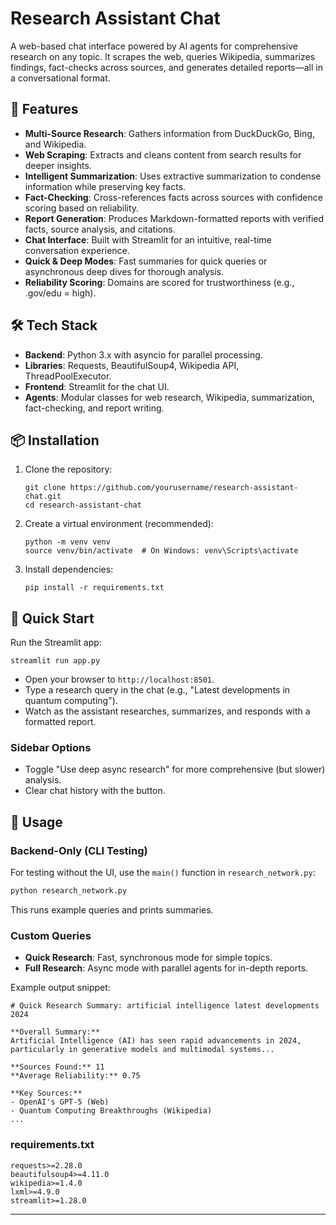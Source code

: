 # Research Assistant Chat

A web-based chat interface powered by AI agents for comprehensive research on any topic. It scrapes the web, queries Wikipedia, summarizes findings, fact-checks across sources, and generates detailed reports—all in a conversational format.

## 🚀 Features

- **Multi-Source Research**: Gathers information from DuckDuckGo, Bing, and Wikipedia.
- **Web Scraping**: Extracts and cleans content from search results for deeper insights.
- **Intelligent Summarization**: Uses extractive summarization to condense information while preserving key facts.
- **Fact-Checking**: Cross-references facts across sources with confidence scoring based on reliability.
- **Report Generation**: Produces Markdown-formatted reports with verified facts, source analysis, and citations.
- **Chat Interface**: Built with Streamlit for an intuitive, real-time conversation experience.
- **Quick & Deep Modes**: Fast summaries for quick queries or asynchronous deep dives for thorough analysis.
- **Reliability Scoring**: Domains are scored for trustworthiness (e.g., .gov/edu = high).

## 🛠️ Tech Stack

- **Backend**: Python 3.x with asyncio for parallel processing.
- **Libraries**: Requests, BeautifulSoup4, Wikipedia API, ThreadPoolExecutor.
- **Frontend**: Streamlit for the chat UI.
- **Agents**: Modular classes for web research, Wikipedia, summarization, fact-checking, and report writing.

## 📦 Installation

1. Clone the repository:
   ```
   git clone https://github.com/yourusername/research-assistant-chat.git
   cd research-assistant-chat
   ```

2. Create a virtual environment (recommended):
   ```
   python -m venv venv
   source venv/bin/activate  # On Windows: venv\Scripts\activate
   ```

3. Install dependencies:
   ```
   pip install -r requirements.txt
   ```

## 🚀 Quick Start

Run the Streamlit app:
```
streamlit run app.py
```

- Open your browser to `http://localhost:8501`.
- Type a research query in the chat (e.g., "Latest developments in quantum computing").
- Watch as the assistant researches, summarizes, and responds with a formatted report.

### Sidebar Options
- Toggle "Use deep async research" for more comprehensive (but slower) analysis.
- Clear chat history with the button.

## 📖 Usage

### Backend-Only (CLI Testing)
For testing without the UI, use the `main()` function in `research_network.py`:
```python
python research_network.py
```
This runs example queries and prints summaries.

### Custom Queries
- **Quick Research**: Fast, synchronous mode for simple topics.
- **Full Research**: Async mode with parallel agents for in-depth reports.

Example output snippet:
```
# Quick Research Summary: artificial intelligence latest developments 2024

**Overall Summary:**
Artificial Intelligence (AI) has seen rapid advancements in 2024, particularly in generative models and multimodal systems...

**Sources Found:** 11
**Average Reliability:** 0.75

**Key Sources:**
- OpenAI's GPT-5 (Web)
- Quantum Computing Breakthroughs (Wikipedia)
...
```


### requirements.txt
```
requests>=2.28.0
beautifulsoup4>=4.11.0
wikipedia>=1.4.0
lxml>=4.9.0
streamlit>=1.28.0
```

---
